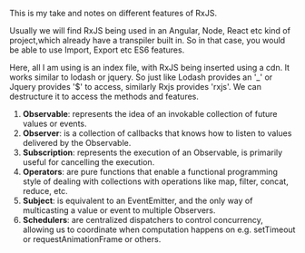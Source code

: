 This is my take and notes on different features of RxJS.

Usually we will find RxJS being used in an Angular, Node, React etc kind of project,which already have a transpiler built in. So in that case, you would be able to use Import, Export etc ES6 features. 

Here, all I am using is an index file, with RxJS being inserted using a cdn. It works similar to lodash or jquery. So just like Lodash provides an '_' or Jquery provides '$' to access, similarly Rxjs provides 'rxjs'. We can destructure it to access the methods and features.

1. **Observable**: represents the idea of an invokable collection of future values or events.
2. **Observer**: is a collection of callbacks that knows how to listen to values delivered by the Observable.
3. **Subscription**: represents the execution of an Observable, is primarily useful for cancelling the execution.
4. **Operators**: are pure functions that enable a functional programming style of dealing with collections with operations like map, filter,  concat, reduce, etc.
5. **Subject**: is equivalent to an EventEmitter, and the only way of multicasting a value or event to multiple Observers.
6. **Schedulers**: are centralized dispatchers to control concurrency, allowing us to coordinate when computation happens on e.g. setTimeout or requestAnimationFrame or others.
